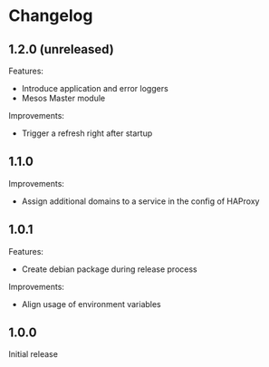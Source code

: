 # Changelog

## 1.2.0 (unreleased)

Features:

* Introduce application and error loggers
* Mesos Master module

Improvements:

* Trigger a refresh right after startup

## 1.1.0

Improvements:

* Assign additional domains to a service in the config of HAProxy

## 1.0.1

Features:

* Create debian package during release process

Improvements:

* Align usage of environment variables

## 1.0.0

Initial release

